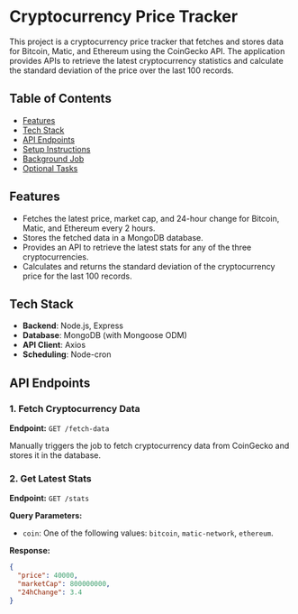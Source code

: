 # Cryptocurrency Price Tracker

This project is a cryptocurrency price tracker that fetches and stores data for Bitcoin, Matic, and Ethereum using the CoinGecko API. The application provides APIs to retrieve the latest cryptocurrency statistics and calculate the standard deviation of the price over the last 100 records.

## Table of Contents
- [Features](#features)
- [Tech Stack](#tech-stack)
- [API Endpoints](#api-endpoints)
- [Setup Instructions](#setup-instructions)
- [Background Job](#background-job)
- [Optional Tasks](#optional-tasks)

## Features
- Fetches the latest price, market cap, and 24-hour change for Bitcoin, Matic, and Ethereum every 2 hours.
- Stores the fetched data in a MongoDB database.
- Provides an API to retrieve the latest stats for any of the three cryptocurrencies.
- Calculates and returns the standard deviation of the cryptocurrency price for the last 100 records.

## Tech Stack
- **Backend**: Node.js, Express
- **Database**: MongoDB (with Mongoose ODM)
- **API Client**: Axios
- **Scheduling**: Node-cron

## API Endpoints

### 1. Fetch Cryptocurrency Data
**Endpoint:** `GET /fetch-data`

Manually triggers the job to fetch cryptocurrency data from CoinGecko and stores it in the database.

### 2. Get Latest Stats
**Endpoint:** `GET /stats`

**Query Parameters:**
- `coin`: One of the following values: `bitcoin`, `matic-network`, `ethereum`.

**Response:**
```json
{
  "price": 40000,
  "marketCap": 800000000,
  "24hChange": 3.4
}
```
